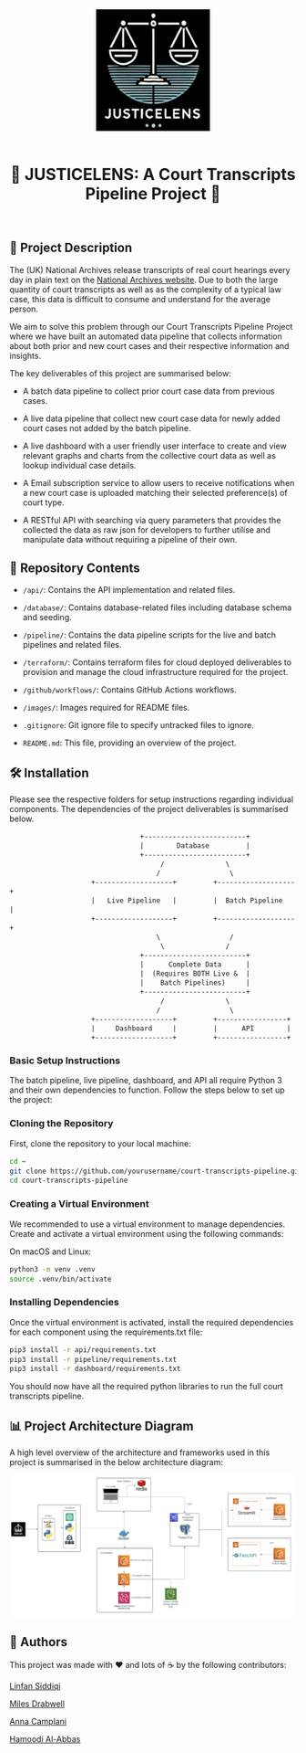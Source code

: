 <div align="center">
  <img src="images/logo.png" width="200">
<br/><br/>


# :scroll: JUSTICELENS: A Court Transcripts Pipeline Project :scroll:
</div>
&nbsp;


## :memo: Project Description

The (UK) National Archives release transcripts of real court hearings every day in plain text on the [National Archives website](https://caselaw.nationalarchives.gov.uk/). Due to both the large quantity of court transcripts as well as as the complexity of a typical law case, this data is difficult to consume and understand for the average person. 

We aim to solve this problem through our Court Transcripts Pipeline Project where we have built an automated data pipeline that collects information about both prior and new court cases and their respective information and insights.

The key deliverables of this project are summarised below:

- A batch data pipeline to collect prior court case data from previous cases.

- A live data pipeline that collect new court case data for newly added court cases not added by the batch pipeline.

- A live dashboard with a user friendly user interface to create and view relevant graphs and charts from the collective court data as well as lookup individual case details.

- A Email subscription service to allow users to receive notifications when a new court case is uploaded matching their selected preference(s) of court type.

- A RESTful API with searching via query parameters that provides the collected the data as raw json for developers to further utilise and manipulate data without requiring a pipeline of their own.


## 📂 Repository Contents

- `/api/`: Contains the API implementation and related files.
  
- `/database/`: Contains database-related files including database schema and seeding.
  
- `/pipeline/`: Contains the data pipeline scripts for the live and batch pipelines and related files.

- `/terraform/`: Contains terraform files for cloud deployed deliverables to provision and manage the cloud infrastructure required for the project.

- `/github/workflows/`: Contains GitHub Actions workflows.

- `/images/`: Images required for README files.
  
- `.gitignore`: Git ignore file to specify untracked files to ignore.
  
- `README.md`: This file, providing an overview of the project.

## 🛠️ Installation

Please see the respective folders for setup instructions regarding individual components. The dependencies of the project deliverables is summarised below.


                                    +-------------------------+
                                    |        Database         |
                                    +-------------------------+
                                         /               \
                                        /                 \
                        +-------------------+         +-------------------+
                        |   Live Pipeline   |         |  Batch Pipeline   |
                        +-------------------+         +-------------------+
                                        \                 /
                                         \               /
                                    +-------------------------+
                                    |      Complete Data      |
                                    |  (Requires BOTH Live &  |
                                    |    Batch Pipelines)     |
                                    +-------------------------+
                                         /               \
                                        /                 \
                        +-------------------+         +-----------------+
                        |     Dashboard     |         |      API        |
                        +-------------------+         +-----------------+


### Basic Setup Instructions

The batch pipeline, live pipeline, dashboard, and API all require Python 3 and their own dependencies to function. Follow the steps below to set up the project:

### Cloning the Repository

First, clone the repository to your local machine:

```sh
cd ~
git clone https://github.com/yourusername/court-transcripts-pipeline.git
cd court-transcripts-pipeline
```

### Creating a Virtual Environment
We recommended to use a virtual environment to manage dependencies. Create and activate a virtual environment using the following commands:

On macOS and Linux:

```sh
python3 -m venv .venv
source .venv/bin/activate
```

### Installing Dependencies
Once the virtual environment is activated, install the required dependencies for each component using the requirements.txt file:

```sh
pip3 install -r api/requirements.txt
pip3 install -r pipeline/requirements.txt
pip3 install -r dashboard/requirements.txt
```
You should now have all the required python libraries to run the full court transcripts pipeline.

## :bar_chart: Project Architecture Diagram

A high level overview of the architecture and frameworks used in this project is summarised in the below architecture diagram:

![architecture_diagram](images/architecture_diagram.png)

## 👥 Authors

This project was made with :heart: and lots of :coffee: by the following contributors:

[Linfan Siddiqi](https://github.com/LinfanS)

[Miles Drabwell](https://github.com/MilesDrabwell)

[Anna Camplani](https://github.com/annac02)

[Hamoodi Al-Abbas](https://github.com/alabbahs)
